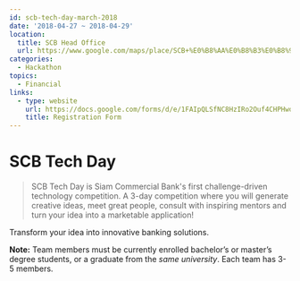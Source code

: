 ```yaml
---
id: scb-tech-day-march-2018
date: '2018-04-27 ~ 2018-04-29'
location:
  title: SCB Head Office
  url: https://www.google.com/maps/place/SCB+%E0%B8%AA%E0%B8%B3%E0%B8%99%E0%B8%B1%E0%B8%81%E0%B8%87%E0%B8%B2%E0%B8%99%E0%B9%83%E0%B8%AB%E0%B8%8D%E0%B9%88/@13.8287192,100.5615933,17z/data=!3m1!4b1!4m5!3m4!1s0x30e29cf9dc1612c3:0x855d60349f4ed731!8m2!3d13.828714!4d100.563782?dcr=0
categories:
  - Hackathon
topics:
  - Financial
links:
  - type: website
    url: https://docs.google.com/forms/d/e/1FAIpQLSfNC8HzIRo2Ouf4CHPHwoF54ub6P6uOVmm3qviXlPt0E1he7w/viewform?fbzx=5245257866068083000
    title: Registration Form
---
```


# SCB Tech Day

> SCB Tech Day is Siam Commercial Bank's first challenge-driven technology competition. A 3-day competition where you will generate creative ideas, meet great people, consult with inspiring mentors and turn your idea into a marketable application!

Transform your idea into innovative banking solutions.

**Note:** Team members must be currently enrolled bachelor’s or master’s degree students, or a graduate from the *same university*. Each team has 3-5 members.
